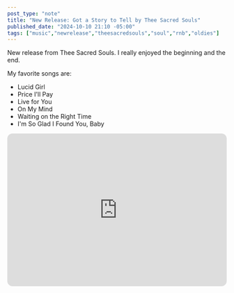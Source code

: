 ```yaml
---
post_type: "note" 
title: "New Release: Got a Story to Tell by Thee Sacred Souls"
published_date: "2024-10-10 21:10 -05:00"
tags: ["music","newrelease","theesacredsouls","soul","rnb","oldies"]
---
```


New release from Thee Sacred Souls. I really enjoyed the beginning and the end. 

My favorite songs are:

- Lucid Girl
- Price I'll Pay
- Live for You
- On My Mind
- Waiting on the Right Time
- I'm So Glad I Found You, Baby

<iframe style="border-radius:12px" src="https://open.spotify.com/embed/album/6yvKcQNyd09wYCCp8O8mNB?utm_source=generator" width="100%" height="352" frameBorder="0" allowfullscreen="" allow="autoplay; clipboard-write; encrypted-media; fullscreen; picture-in-picture" loading="lazy"></iframe>